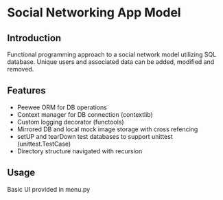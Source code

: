 # Social Networking App Model

## Introduction
Functional programming approach to a social network model utilizing SQL database. Unique users and associated data can be added, modified and removed.

## Features
* Peewee ORM for DB operations
* Context manager for DB connection (contextlib)
* Custom logging decorator (functools)
* Mirrored DB and local mock image storage with cross refencing
* setUP and tearDown test databases to support unittest (unittest.TestCase)
* Directory structure navigated with recursion

## Usage
Basic UI provided in menu.py
